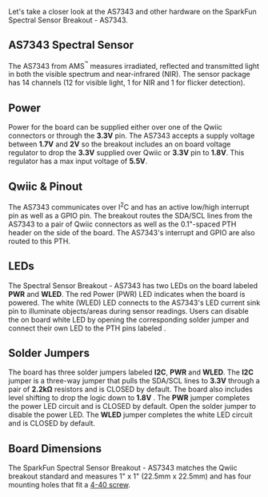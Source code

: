 Let's take a closer look at the AS7343 and other hardware on the SparkFun Spectral Sensor Breakout - AS7343.

## AS7343 Spectral Sensor

The AS7343 from AMS<sup>&trade;</sup> measures irradiated, reflected and transmitted light in both the visible spectrum and near-infrared (NIR). The sensor package has 14 channels (12 for visible light, 1 for NIR and 1 for flicker detection).

## Power

Power for the board can be supplied either over one of the Qwiic connectors or through the <b>3.3V</b> pin. The AS7343 accepts a supply voltage between <b>1.7V</b> and <b>2V</b> so the breakout includes an on board voltage regulator to drop the <b>3.3V</b> supplied over Qwiic or <b>3.3V</b> pin to <b>1.8V</b>. This regulator has a max input voltage of <b>5.5V</b>.

## Qwiic & Pinout

The AS7343 communicates over I<sup>2</sup>C and has an active low/high interrupt pin as well as a GPIO pin. The breakout routes the SDA/SCL lines from the AS7343 to a pair of Qwiic connectors as well as the 0.1"-spaced PTH header on the side of the board. The AS7343's interrupt and GPIO are also routed to this PTH.

## LEDs

The Spectral Sensor Breakout - AS7343 has two LEDs on the board labeled <b>PWR</b> and <b>WLED</b>. The red Power (PWR) LED indicates when the board is powered. The white (WLED) LED connects to the AS7343's LED current sink pin to illuminate objects/areas during sensor readings. Users can disable the on board white LED by opening the corresponding solder jumper and connect their own LED to the PTH pins labeled .

## Solder Jumpers

The board has three solder jumpers labeled <b>I2C</b>, <b>PWR</b> and <b>WLED</b>. The <b>I2C</b> jumper is a three-way jumper that pulls the SDA/SCL lines to <b>3.3V</b> through a pair of <b>2.2k&ohm;</b> resistors and is CLOSED by default. The board also includes level shifting to drop the logic down to <b>1.8V</b> . The <b>PWR</b> jumper completes the power LED circuit and is CLOSED by default. Open the solder jumper to disable the power LED. The <b>WLED</b> jumper completes the white LED circuit and is CLOSED by default.

## Board Dimensions

The SparkFun Spectral Sensor Breakout - AS7343 matches the Qwiic breakout standard and measures 1" x 1" (22.5mm x 22.5mm) and has four mounting holes that fit a [4-40 screw]().